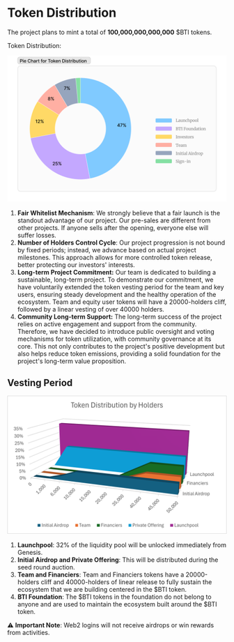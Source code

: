 # Token Distribution

The project plans to mint a total of **100,000,000,000,000** $BTI tokens.

Token Distribution:

![Figure 3.2 - $BTI Token Distribution](../.gitbook/assets/Token-Distribution.png)

1. **Fair Whitelist Mechanism**: We strongly believe that a fair launch is the standout advantage of our project. Our pre-sales are different from other projects. If anyone sells after the opening, everyone else will suffer losses.
2. **Number of Holders Control Cycle**: Our project progression is not bound by fixed periods; instead, we advance based on actual project milestones. This approach allows for more controlled token release, better protecting our investors' interests.
3. **Long-term Project Commitment:** Our team is dedicated to building a sustainable, long-term project. To demonstrate our commitment, we have voluntarily extended the token vesting period for the team and key users, ensuring steady development and the healthy operation of the ecosystem. Team and equity user tokens will have a 20000-holders cliff, followed by a linear vesting of over 40000 holders.
4. **Community Long-term Support:** The long-term success of the project relies on active engagement and support from the community. Therefore, we have decided to introduce public oversight and voting mechanisms for token utilization, with community governance at its core. This not only contributes to the project's positive development but also helps reduce token emissions, providing a solid foundation for the project's long-term value proposition.

## Vesting Period

![Figure 3.3 - Token Distribution by Holders](../.gitbook/assets/Token-Distributions-by-Holders.png)

1. **Launchpool**: 32% of the liquidity pool will be unlocked immediately from Genesis.
2. **Initial Airdrop and Private Offering**: This will be distributed during the seed round auction.
3. **Team and Financiers**: Team and Financiers tokens have a 20000-holders cliff and 40000-holders of linear release to fully sustain the ecosystem that we are building centered in the $BTI token.
4. **BTI Foundation**: The $BTI tokens in the foundation do not belong to anyone and are used to maintain the ecosystem built around the $BTI token.

⚠️ **Important Note**: Web2 logins will not receive airdrops or win rewards from activities.
